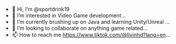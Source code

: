 - 👋 Hi, I’m @sportdrink19
- 👀 I’m interested in Video Game development...
- 🌱 I’m currently brushing up on Java and learning Unity/Unreal ...
- 💞️ I’m looking to collaborate on anything game related...
- 📫 How to reach me https://www.tiktok.com/@livinhd?lang=en...

<!---
sportdrink19/sportdrink19 is a ✨ special ✨ repository because its `README.md` (this file) appears on your GitHub profile.
You can click the Preview link to take a look at your changes.
--->
